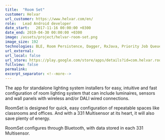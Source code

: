 ```yaml
---
title:  "Room Set"
customer: Helvar
url_customer: https://www.helvar.com/en/
role:	Lead Android developer
date_start:   2017-11-16 00:00:00 +0300
date_end: 2019-04-30 00:00:00 +0300
image: /assets/project/helvar-room-set.png
image_size: 192
technologies: BLE, Room Persistence, Dagger, RxJava, Priority Job Queue, NFC, MVP, DALI communication protocol
url_external: 
url_local: false
url_store: https://play.google.com/store/apps/details?id=com.helvar.roomset
fullview: false
permalink: 
excerpt_separator: <!--more-->
---
```

The app for standalone lighting system installers for easy, intuitive and fast configuration of room lighting system that can include luminaires, sensors and wall panels with wireless and/or DALI wired connections.

RoomSet is designed for quick, easy configuration of repeatable spaces like classrooms and offices. And with a 331 Multisensor at its heart, it will also save plenty of energy.

RoomSet configures through Bluetooth, with data stored in each 331 Multisensor.